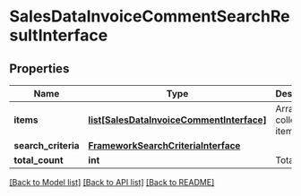 # SalesDataInvoiceCommentSearchResultInterface

## Properties
Name | Type | Description | Notes
------------ | ------------- | ------------- | -------------
**items** | [**list[SalesDataInvoiceCommentInterface]**](SalesDataInvoiceCommentInterface.md) | Array of collection items. | 
**search_criteria** | [**FrameworkSearchCriteriaInterface**](FrameworkSearchCriteriaInterface.md) |  | 
**total_count** | **int** | Total count. | 

[[Back to Model list]](../README.md#documentation-for-models) [[Back to API list]](../README.md#documentation-for-api-endpoints) [[Back to README]](../README.md)


